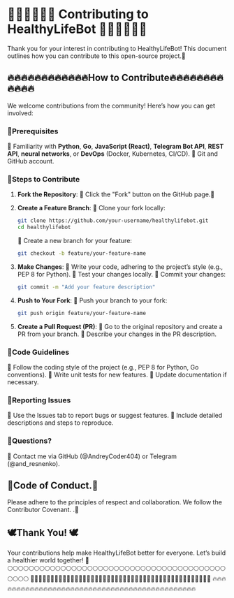 # 🥩🥩🥩🥩🥩🥩 Contributing to HealthyLifeBot  🥩🥩🥩🥩🥩🥩

Thank you for your interest in contributing to HealthyLifeBot! This document outlines how you can contribute to this open-source project.🤝

## 🔥🔥🔥🔥🔥🔥🔥🔥🔥🔥🔥🔥How to Contribute🔥🔥🔥🔥🔥🔥🔥🔥🔥🔥🔥🔥

We welcome contributions from the community! Here’s how you can get involved:

### 💙Prerequisites

🐨 Familiarity with **Python**, **Go**, **JavaScript (React)**, **Telegram Bot API**, **REST API**, **neural networks**, or **DevOps** (Docker, Kubernetes, CI/CD).
🐨 Git and GitHub account.

### 💙Steps to Contribute

1. **Fork the Repository**:
   🔸 Click the "Fork" button on the GitHub page.🍴
2. **Create a Feature Branch**:
   🔸 Clone your fork locally: 

     ```bash
     git clone https://github.com/your-username/healthylifebot.git
     cd healthylifebot
     ```
   🔸 Create a new branch for your feature: 

     ```bash
     git checkout -b feature/your-feature-name
     ```
3. **Make Changes**:
   🔸 Write your code, adhering to the project’s style (e.g., PEP 8 for Python).
   🔸 Test your changes locally.
   🔸 Commit your changes:

     ```bash
     git commit -m "Add your feature description"
     ```
4. **Push to Your Fork**:
   🔸 Push your branch to your fork:

     ```bash
     git push origin feature/your-feature-name
     ```
5. **Create a Pull Request (PR)**:
   🔸 Go to the original repository and create a PR from your branch.
   🔸 Describe your changes in the PR description.

### 💙Code Guidelines

🔸 Follow the coding style of the project (e.g., PEP 8 for Python, Go conventions).
🔸 Write unit tests for new features.
🔸 Update documentation if necessary.

### 💙Reporting Issues

🔸 Use the Issues tab to report bugs or suggest features.
🔸 Include detailed descriptions and steps to reproduce.

### 💙Questions?

🔸 Contact me via GitHub (@AndreyCoder404) or Telegram (@and_resnenko).

## 🚀Code of Conduct.🚀

Please adhere to the principles of respect and collaboration. We follow the Contributor Covenant. .🤝

## 🕊Thank You! 🕊

Your contributions help make HealthyLifeBot better for everyone. Let’s build a healthier world together! 🚀\
🌕🌕🌕🌕🌕🌕🌕🌕🌕🌕🌕🌕🌕🌕🌕🌕🌕🌕🌕🌕🌕🌕🌕🌕🌕🌕🌕🌕🌕🌕🌕🌕🌕🌕🌕🌕🌕🌕🌕🌕🌕🌕🌕🌕🌕
🚀🚀🚀🚀🚀🚀🚀🚀🚀🚀🚀🚀🚀🚀🚀🚀🚀🚀🚀🚀🚀🚀🚀🚀🚀🚀🚀🚀🚀🚀🚀🚀🚀🚀🚀🚀🚀🚀🚀🚀🚀🚀🚀🚀🚀
🔥🔥🔥🔥🔥🔥🔥🔥🔥🔥🔥🔥🔥🔥🔥🔥🔥🔥🔥🔥🔥🔥🔥🔥🔥🔥🔥🔥🔥🔥🔥🔥🔥🔥🔥🔥🔥🔥🔥🔥🔥🔥🔥🔥🔥
